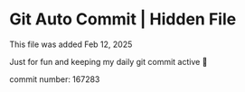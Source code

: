 # Git Auto Commit | Hidden File

This file was added Feb 12, 2025

Just for fun and keeping my daily git commit active 🤪

commit number: 167283
